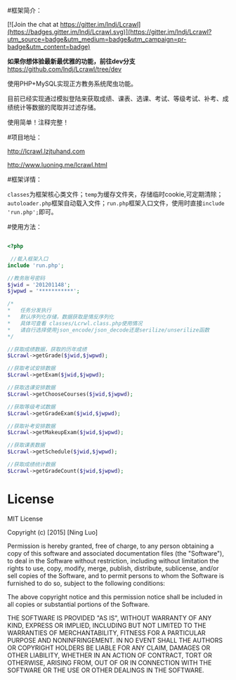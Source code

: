 #框架简介：

[![Join the chat at https://gitter.im/lndj/Lcrawl](https://badges.gitter.im/lndj/Lcrawl.svg)](https://gitter.im/lndj/Lcrawl?utm_source=badge&utm_medium=badge&utm_campaign=pr-badge&utm_content=badge)


**如果你想体验最新最优雅的功能，前往dev分支**
https://github.com/lndj/Lcrawl/tree/dev

使用PHP+MySQL实现正方教务系统爬虫功能。


目前已经实现通过模拟登陆来获取成绩、课表、选课、考试、等级考试、补考、成绩统计等数据的爬取并过滤存储。


使用简单！注释完整！

#项目地址：

http://lcrawl.lzjtuhand.com

http://www.luoning.me/lcrawl.html

#框架详情：

<code>classes</code>为框架核心类文件；<code>temp</code>为缓存文件夹，存储临时cookie,可定期清除；
<code>autoloader.php</code>框架自动载入文件；<code>run.php</code>框架入口文件，使用时直接<code>include 'run.php';</code>即可。

#使用方法：

```php

<?php

 //载入框架入口 
include 'run.php';

//教务账号密码
$jwid = '201201148';
$jwpwd = '***********';

/*
*   任务分发执行
*   默认序列化存储，数据获取是情反序列化
*   具体可查看 classes/Lcrwl.class.php使用情况
*   请自行选择使用json_encode/json_decode还是serilize/unserilize函数
*/

//获取成绩数据，获取的历年成绩
$Lcrawl->getGrade($jwid,$jwpwd);

//获取考试安排数据
$Lcrawl->getExam($jwid,$jwpwd);

//获取选课安排数据
$Lcrawl->getChooseCourses($jwid,$jwpwd);

//获取等级考试数据
$Lcrawl->getGradeExam($jwid,$jwpwd);

//获取补考安排数据
$Lcrawl->getMakeupExam($jwid,$jwpwd);

//获取课表数据
$Lcrawl->getSchedule($jwid,$jwpwd);

//获取成绩统计数据
$Lcrawl->getGradeCount($jwid,$jwpwd);
```

# License

MIT License

Copyright (c) [2015] [Ning Luo]

Permission is hereby granted, free of charge, to any person obtaining a copy
of this software and associated documentation files (the "Software"), to deal
in the Software without restriction, including without limitation the rights
to use, copy, modify, merge, publish, distribute, sublicense, and/or sell
copies of the Software, and to permit persons to whom the Software is
furnished to do so, subject to the following conditions:

The above copyright notice and this permission notice shall be included in all
copies or substantial portions of the Software.

THE SOFTWARE IS PROVIDED "AS IS", WITHOUT WARRANTY OF ANY KIND, EXPRESS OR
IMPLIED, INCLUDING BUT NOT LIMITED TO THE WARRANTIES OF MERCHANTABILITY,
FITNESS FOR A PARTICULAR PURPOSE AND NONINFRINGEMENT. IN NO EVENT SHALL THE
AUTHORS OR COPYRIGHT HOLDERS BE LIABLE FOR ANY CLAIM, DAMAGES OR OTHER
LIABILITY, WHETHER IN AN ACTION OF CONTRACT, TORT OR OTHERWISE, ARISING FROM,
OUT OF OR IN CONNECTION WITH THE SOFTWARE OR THE USE OR OTHER DEALINGS IN THE
SOFTWARE.